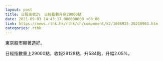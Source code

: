 ```yaml
---
layout: post
title: 日股高收2%　日經指數升穿29000點
date: 2021-09-03 14:43:17.000000000 +08:00
link: https://news.rthk.hk/rthk/ch/component/k2/1608925-20210903.htm
categories: rthk
---
```


東京股市顯著造好。

日經指數重上29000點，收報29128點，升584點，升幅2.05%。
